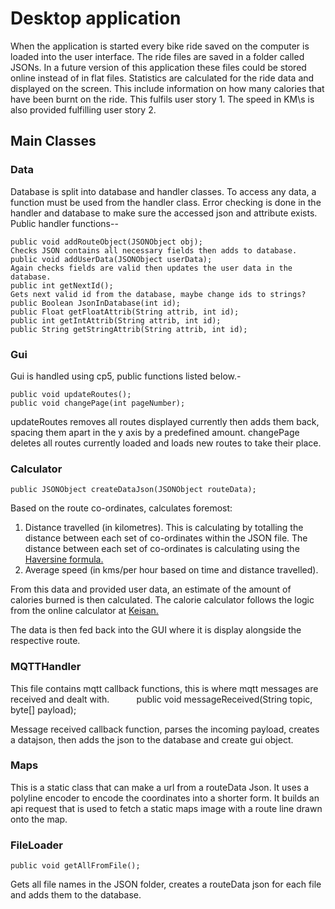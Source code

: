 # Desktop application

When the application is started every bike ride saved on the computer is loaded into the user interface. The ride files are saved in a folder called JSONs. In a future version of this application these files could be stored online instead of in flat files. Statistics are calculated for the ride data and displayed on the screen. This include information on how many calories that have been burnt on the ride. This fulfils user story 1. The speed in KM\s is also provided fulfilling user story 2.

## Main Classes
### Data
Database is split into database and handler classes. To access any data, a function must be used from the handler class.
Error checking is done in the handler and database to make sure the accessed json and attribute exists.
  Public handler functions--

    public void addRouteObject(JSONObject obj);
    Checks JSON contains all necessary fields then adds to database.
    public void addUserData(JSONObject userData);
    Again checks fields are valid then updates the user data in the database.
    public int getNextId();
    Gets next valid id from the database, maybe change ids to strings?
    public Boolean JsonInDatabase(int id);
    public Float getFloatAttrib(String attrib, int id);
    public int getIntAttrib(String attrib, int id);
    public String getStringAttrib(String attrib, int id);
    
### Gui
Gui is handled using cp5, public functions listed below.-

    public void updateRoutes();
    public void changePage(int pageNumber);

updateRoutes removes all routes displayed currently then adds them back, spacing them apart in the y axis by a predefined amount.
changePage deletes all routes currently loaded and loads new routes to take their place.
### Calculator

    public JSONObject createDataJson(JSONObject routeData);

Based on the route co-ordinates, calculates foremost:
1. Distance travelled (in kilometres).
This is calculating by totalling the distance between each set of co-ordinates within the JSON file. The distance between each set of co-ordinates is calculating using the [Haversine formula.](https://stackoverflow.com/questions/27928/calculate-distance-between-two-latitude-longitude-points-haversine-formula)
2. Average speed (in kms/per hour based on time and distance travelled).

From this data and provided user data, an estimate of the amount of calories burned is then calculated. The calorie calculator follows the logic from the online calculator at [Keisan.](https://keisan.casio.com/exec/system/1350958587) 

The data is then fed back into the GUI where it is display alongside the respective route.

### MQTTHandler
This file contains mqtt callback functions, this is where mqtt messages are received and dealt with.
    
      public void messageReceived(String topic, byte[] payload);

Message received callback function, parses the incoming payload, creates a datajson, then adds the json to the database and create gui object.
### Maps
This is a static class that can make a url from a routeData Json. It uses a polyline encoder to encode the coordinates into a shorter form. It builds an api request that is used to fetch a static maps image with a route line drawn onto the map.
### FileLoader
    
    public void getAllFromFile();

Gets all file names in the JSON folder, creates a routeData json for each file and adds them to the database. 


